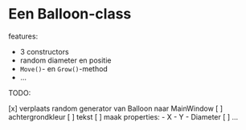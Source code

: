 ﻿# Een Balloon-class

features:

- 3 constructors
- random diameter en positie
- `Move()`- en `Grow()`-method
- ...

TODO:

[x] verplaats random generator van Balloon naar MainWindow
[ ] achtergrondkleur
[ ] tekst
[ ] maak properties:
	- X
	- Y
	- Diameter
[ ] ...
